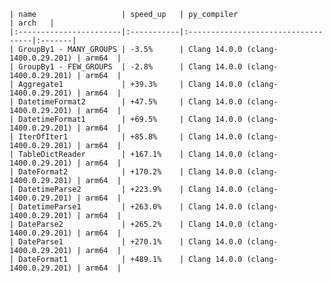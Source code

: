     | name                   | speed_up   | py_compiler                        | arch   |
    |:-----------------------|:-----------|:-----------------------------------|:-------|
    | GroupBy1 - MANY_GROUPS | -3.5%      | Clang 14.0.0 (clang-1400.0.29.201) | arm64  |
    | GroupBy1 - FEW_GROUPS  | -2.8%      | Clang 14.0.0 (clang-1400.0.29.201) | arm64  |
    | Aggregate1             | +39.3%     | Clang 14.0.0 (clang-1400.0.29.201) | arm64  |
    | DatetimeFormat2        | +47.5%     | Clang 14.0.0 (clang-1400.0.29.201) | arm64  |
    | DatetimeFormat1        | +69.5%     | Clang 14.0.0 (clang-1400.0.29.201) | arm64  |
    | IterOfIter1            | +85.8%     | Clang 14.0.0 (clang-1400.0.29.201) | arm64  |
    | TableDictReader        | +167.1%    | Clang 14.0.0 (clang-1400.0.29.201) | arm64  |
    | DateFormat2            | +170.2%    | Clang 14.0.0 (clang-1400.0.29.201) | arm64  |
    | DatetimeParse2         | +223.9%    | Clang 14.0.0 (clang-1400.0.29.201) | arm64  |
    | DatetimeParse1         | +263.0%    | Clang 14.0.0 (clang-1400.0.29.201) | arm64  |
    | DateParse2             | +265.2%    | Clang 14.0.0 (clang-1400.0.29.201) | arm64  |
    | DateParse1             | +270.1%    | Clang 14.0.0 (clang-1400.0.29.201) | arm64  |
    | DateFormat1            | +489.1%    | Clang 14.0.0 (clang-1400.0.29.201) | arm64  |